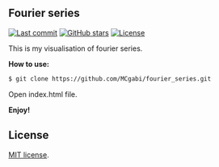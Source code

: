 ## Fourier series

[![Last commit](https://badgen.net/github/last-commit/mcgabi/fourier-series)](https://github.com/mcgabi/fourier-series)
[![GitHub stars](https://badgen.net/github/stars/mcgabi/fourier-series)](https://github.com/mcgabi/fourier-series)
[![License](https://badgen.net/github/license/mcgabi/fourier-series)](https://github.com/mcgabi/fourier-series/blob/master/LICENSE)

This is my visualisation of fourier series.

**How to use:**

```bash
$ git clone https://github.com/MCgabi/fourier_series.git
```
Open index.html file.

**Enjoy!**

## License
[MIT license](https://opensource.org/licenses/MIT).

